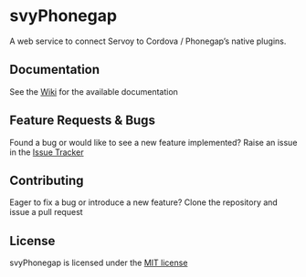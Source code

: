 # svyPhonegap
A web service to connect Servoy to Cordova / Phonegap’s native plugins.

Documentation
-------------
See the [Wiki](https://github.com/Servoy/svyPhonegap/wiki) for the available documentation

Feature Requests & Bugs
-----------------------
Found a bug or would like to see a new feature implemented? Raise an issue in the [Issue Tracker](https://github.com/Servoy/svyPhonegap/issues)


Contributing
-------------
Eager to fix a bug or introduce a new feature? Clone the repository and issue a pull request


License
-------
svyPhonegap is licensed under the [MIT license](https://opensource.org/licenses/MIT)
